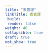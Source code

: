 ```yaml
---
title: "表管理"
linkTitle: 表管理
_build:
 render: false 
weight: 40
collapsible: true
draft: true
not_show: true
---
```

